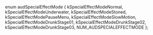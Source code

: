 enum audSpecialEffectMode
{
	kSpecialEffectModeNormal,
	kSpecialEffectModeUnderwater,
	kSpecialEffectModeStoned,
	kSpecialEffectModePauseMenu,
	kSpecialEffectModeSlowMotion,
	kSpecialEffectModeDrunkStage01,
	kSpecialEffectModeDrunkStage02,
	kSpecialEffectModeDrunkStage03,
	NUM_AUDSPECIALEFFECTMODE
};